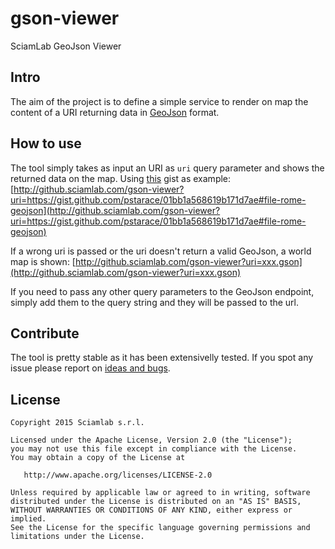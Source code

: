 gson-viewer
============================

SciamLab GeoJson Viewer

Intro
-----------------------
The aim of the project is to define a simple service to render on map the content of a URI returning data in [GeoJson](http://geojson.org/) format.

How to use
--------
The tool simply takes as input an URI as ```uri``` query parameter and shows the returned data on the map.
Using [this](https://gist.github.com/pstarace/01bb1a568619b171d7ae#file-rome-geojson) gist as example:
[http://github.sciamlab.com/gson-viewer?uri=https://gist.github.com/pstarace/01bb1a568619b171d7ae#file-rome-geojson](http://github.sciamlab.com/gson-viewer?uri=https://gist.github.com/pstarace/01bb1a568619b171d7ae#file-rome-geojson)

If a wrong uri is passed or the uri doesn't return a valid GeoJson, a world map is shown:
[http://github.sciamlab.com/gson-viewer?uri=xxx.gson](http://github.sciamlab.com/gson-viewer?uri=xxx.gson)

If you need to pass any other query parameters to the GeoJson endpoint, simply add them to the query string and they will be passed to the url.

Contribute
----------
The tool is pretty stable as it has been extensivelly tested. If you spot any issue please report on [ideas and bugs](https://github.com/sciamlab/gson-viewer/issues).



License
-------

    Copyright 2015 Sciamlab s.r.l.

    Licensed under the Apache License, Version 2.0 (the "License");
    you may not use this file except in compliance with the License.
    You may obtain a copy of the License at

       http://www.apache.org/licenses/LICENSE-2.0

    Unless required by applicable law or agreed to in writing, software
    distributed under the License is distributed on an "AS IS" BASIS,
    WITHOUT WARRANTIES OR CONDITIONS OF ANY KIND, either express or implied.
    See the License for the specific language governing permissions and
    limitations under the License.
